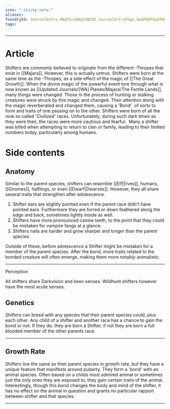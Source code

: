 ```yaml
---
icon: ":sticky-note:"
aliases: 
foundryId: JournalEntry.4NqPIcod0ghtBK3D.JournalEntryPage.AwdP8bF8ybT6MPJY
tags:
---
```

---
# Article
Shifters are commonly believed to originate from the different -Thropes that exist in [[Majara]]. However, this is actually untrue. Shifters were born at the same time as the -Thropes, as a side effect of the magic of [[The Great Growth]]. When the divine magic of the powerful event tore through what is now known as [[Updated Journals/[WA] Planes/Majara/The Fertile Lands]], many things were changed. Those in the process of hunting or stalking creatures were struck by this magic and changed. Their attention along with the magic reverberated and changed them, causing a 'Bond'  of sorts to form and traits of one passing on to the other. Shifters were born of all the now so called 'Civilized' races. Unfortunately, during such dark times as they were then, the races were more cautious and fearful.  Many a shifter was killed when attempting to return to clan or family, leading to their limited numbers today, particularly among humans.


# Side contents
## Anatomy

Similar to the parent species, shifters can resemble [[Elf|Elves]], humans, [[Gnomes]], halflings, or even [[Dwarf|Dwarves]]. However, they all share several traits that strengthen after adolescence.

1.  Shifter ears are slightly pointed even if the parent race didn't have pointed ears. Furthermore they are furred or down feathered along the edge and back, sometimes lightly inside as well. 
2.  Shifters have more pronounced canine teeth, to the point that they could be mistaken for vampire fangs at a glance.
3.  Shifters nails are harder and grow sharper and longer than the parent species. 

Outside of these, before adolescence a Shifter might be mistaken for a member of the parent species. After the bond, more traits related to the bonded creature will often emerge, making them more notably animalistic.

* * *

Perception

All shifters share Darkvision and keen senses. Wildhunt shifters however have the most acute senses.

## Genetics

Shifters can breed with any species that their parent species could, plus each other. Any child of a shifter and another race has a chance to gain the bond or not. If they do, they are born a Shifter, if not they are born a full blooded member of the other parents race.

* * *

## Growth Rate

Shifters live the same as their parent species in growth rate, but they have a unique feature that manifests around puberty. They form a 'bond' with an animal species. Often based on a childs most admired animal or sometimes just the only ones they are exposed to, they gain certain traits of the animal. Interestingly, though this bond changes the body and mind of the shifter, it has no effect on the animal in question and grants no particular rapport between shifter and that species.

* * *